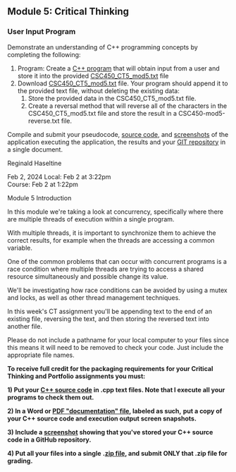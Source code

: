 ## Module 5: Critical Thinking

### User Input Program

Demonstrate an understanding of C++ programming concepts by completing the following:

1. Program: Create a [C++ program](./CSC450_CT5_append_reverse.cpp) that will obtain input from a user and store it into the provided [CSC450_CT5_mod5.txt](./CSC450_CT5_mod5.txt) file
2. Download [CSC450_CT5_mod5.txt](./CSC450_CT5_mod5.txt) file. Your program should append it to the provided text file, without deleting the existing data: 
   1. Store the provided data in the CSC450_CT5_mod5.txt file.
   2. Create a reversal method that will reverse all of the characters in the CSC450_CT5_mod5.txt file and store the result in a CSC450-mod5-reverse.txt file.

Compile and submit your pseudocode, [source code](./CSC450_CT5_append_reverse.cpp), and [screenshots](./img/CSC450_CT5_append_reverse.png) of the application executing the application, the results and your [GIT repository](./img/GitHub_Repository5.png) in a single document.

Reginald Haseltine     

Feb 2, 2024 Local: Feb 2 at 3:22pm<br>Course: Feb 2 at 1:22pm

Module 5 Introduction

In this module we're taking a look at concurrency, specifically where there are multiple threads of execution within a single program.

With multiple threads, it is important to synchronize them to achieve the correct results, for example when the threads are accessing a common variable.

One of the common problems that can occur with concurrent programs is a race condition where multiple threads are trying to access a shared resource simultaneously and possible change its value.

We'll be investigating how race conditions can be avoided by using a mutex and locks, as well as other thread management techniques.

In this week's CT assignment you'll be appending text to the end of an existing file, reversing the text, and then storing the reversed text into another file.

Please do not include a pathname for your local computer to your files since this means it will need to be removed to check your code. Just include the appropriate file names. 

**To receive full credit for the packaging requirements for your Critical Thinking and Portfolio assignments you must:**

**1) Put your [C++ source code](./CSC450_CT5_append_reverse.cpp) in .cpp text files. Note that I execute all your programs to check them out.**

**2) In a Word or [PDF "documentation" file](./doc/Critical_Thinking_5_User_Input_Program.pdf), labeled as such,** **put a copy of your C++ source code and execution output screen snapshots.**

**3) Include a [screenshot](./img/GitHub_Repository5.png) showing that you've stored your C++ source code in a GitHub repository.**

**4) Put all your files into a single** **.[zip file](./zip/CriticalThinking5.zip), and submit ONLY that .zip file for grading.**